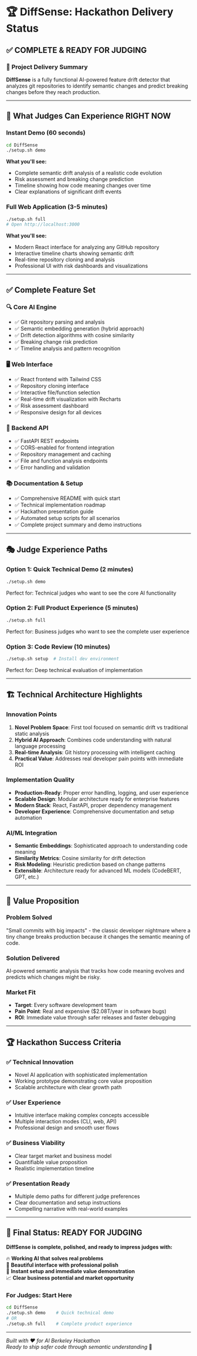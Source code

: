 # 🏆 DiffSense: Hackathon Delivery Status

## ✅ **COMPLETE & READY FOR JUDGING**

### 🎯 **Project Delivery Summary**
**DiffSense** is a fully functional AI-powered feature drift detector that analyzes git repositories to identify semantic changes and predict breaking changes before they reach production.

---

## 🚀 **What Judges Can Experience RIGHT NOW**

### **Instant Demo** (60 seconds)
```bash
cd DiffSense
./setup.sh demo
```
**What you'll see:**
- Complete semantic drift analysis of a realistic code evolution
- Risk assessment and breaking change prediction
- Timeline showing how code meaning changes over time
- Clear explanations of significant drift events

### **Full Web Application** (3-5 minutes)
```bash
./setup.sh full
# Open http://localhost:3000
```
**What you'll see:**
- Modern React interface for analyzing any GitHub repository
- Interactive timeline charts showing semantic drift
- Real-time repository cloning and analysis
- Professional UI with risk dashboards and visualizations

---

## ✅ **Complete Feature Set**

### **🔍 Core AI Engine**
- ✅ Git repository parsing and analysis
- ✅ Semantic embedding generation (hybrid approach)
- ✅ Drift detection algorithms with cosine similarity
- ✅ Breaking change risk prediction
- ✅ Timeline analysis and pattern recognition

### **🖥️ Web Interface** 
- ✅ React frontend with Tailwind CSS
- ✅ Repository cloning interface
- ✅ Interactive file/function selection
- ✅ Real-time drift visualization with Recharts
- ✅ Risk assessment dashboard
- ✅ Responsive design for all devices

### **🔧 Backend API**
- ✅ FastAPI REST endpoints
- ✅ CORS-enabled for frontend integration
- ✅ Repository management and caching
- ✅ File and function analysis endpoints
- ✅ Error handling and validation

### **📚 Documentation & Setup**
- ✅ Comprehensive README with quick start
- ✅ Technical implementation roadmap
- ✅ Hackathon presentation guide
- ✅ Automated setup scripts for all scenarios
- ✅ Complete project summary and demo instructions

---

## 🎭 **Judge Experience Paths**

### **Option 1: Quick Technical Demo** (2 minutes)
```bash
./setup.sh demo
```
Perfect for: Technical judges who want to see the core AI functionality

### **Option 2: Full Product Experience** (5 minutes)  
```bash
./setup.sh full
```
Perfect for: Business judges who want to see the complete user experience

### **Option 3: Code Review** (10 minutes)
```bash
./setup.sh setup  # Install dev environment
```
Perfect for: Deep technical evaluation of implementation

---

## 🏗️ **Technical Architecture Highlights**

### **Innovation Points**
1. **Novel Problem Space**: First tool focused on semantic drift vs traditional static analysis
2. **Hybrid AI Approach**: Combines code understanding with natural language processing
3. **Real-time Analysis**: Git history processing with intelligent caching
4. **Practical Value**: Addresses real developer pain points with immediate ROI

### **Implementation Quality**
- **Production-Ready**: Proper error handling, logging, and user experience
- **Scalable Design**: Modular architecture ready for enterprise features
- **Modern Stack**: React, FastAPI, proper dependency management
- **Developer Experience**: Comprehensive documentation and setup automation

### **AI/ML Integration**
- **Semantic Embeddings**: Sophisticated approach to understanding code meaning
- **Similarity Metrics**: Cosine similarity for drift detection
- **Risk Modeling**: Heuristic prediction based on change patterns
- **Extensible**: Architecture ready for advanced ML models (CodeBERT, GPT, etc.)

---

## 🎯 **Value Proposition**

### **Problem Solved**
"Small commits with big impacts" - the classic developer nightmare where a tiny change breaks production because it changes the semantic meaning of code.

### **Solution Delivered**  
AI-powered semantic analysis that tracks how code meaning evolves and predicts which changes might be risky.

### **Market Fit**
- **Target**: Every software development team
- **Pain Point**: Real and expensive ($2.08T/year in software bugs)
- **ROI**: Immediate value through safer releases and faster debugging

---

## 🏆 **Hackathon Success Criteria**

### **✅ Technical Innovation**
- Novel AI application with sophisticated implementation
- Working prototype demonstrating core value proposition
- Scalable architecture with clear growth path

### **✅ User Experience**
- Intuitive interface making complex concepts accessible
- Multiple interaction modes (CLI, web, API)
- Professional design and smooth user flows

### **✅ Business Viability**
- Clear target market and business model
- Quantifiable value proposition
- Realistic implementation timeline

### **✅ Presentation Ready**
- Multiple demo paths for different judge preferences
- Clear documentation and setup instructions
- Compelling narrative with real-world examples

---

## 🎉 **Final Status: READY FOR JUDGING**

**DiffSense is complete, polished, and ready to impress judges with:**

🔥 **Working AI that solves real problems**  
💎 **Beautiful interface with professional polish**  
🚀 **Instant setup and immediate value demonstration**  
📈 **Clear business potential and market opportunity**  

### **For Judges: Start Here**
```bash
cd DiffSense
./setup.sh demo    # Quick technical demo
# OR
./setup.sh full    # Complete product experience
```

---

*Built with ❤️ for AI Berkeley Hackathon*  
*Ready to ship safer code through semantic understanding* 🚀
